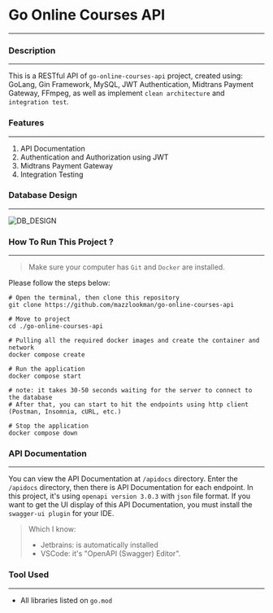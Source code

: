# Go Online Courses API

---
### Description

---
This is a RESTful API of `go-online-courses-api` project, 
created using: GoLang, Gin Framework, MySQL, JWT Authentication,
Midtrans Payment Gateway, FFmpeg, as well as implement `clean architecture` and `integration test`.

### Features

---
1. API Documentation
2. Authentication and Authorization using JWT
3. Midtrans Payment Gateway
4. Integration Testing

### Database Design

---
![DB_DESIGN](https://ik.imagekit.io/mazzlookman/go_pzn_restful_api_diagram.png?updatedAt=1695427800586)

### How To Run This Project ?

---
> Make sure your computer has `Git` and `Docker` are installed.

Please follow the steps below:

```
# Open the terminal, then clone this repository
git clone https://github.com/mazzlookman/go-online-courses-api

# Move to project
cd ./go-online-courses-api

# Pulling all the required docker images and create the container and network
docker compose create

# Run the application
docker compose start

# note: it takes 30-50 seconds waiting for the server to connect to the database
# After that, you can start to hit the endpoints using http client (Postman, Insomnia, cURL, etc.)

# Stop the application
docker compose down
```

### API Documentation

---

You can view the API Documentation at `/apidocs` directory. Enter the `/apidocs` directory, 
then there is API Documentation for each endpoint. In this project, it's using `openapi version 3.0.3` 
with `json` file format. If you want to get the UI display of this API Documentation, you must install the `swagger-ui plugin` for your IDE.
> Which I know:
> * Jetbrains: is automatically installed
> * VSCode: it's "OpenAPI (Swagger) Editor". 

### Tool Used

---
* All libraries listed on `go.mod`


